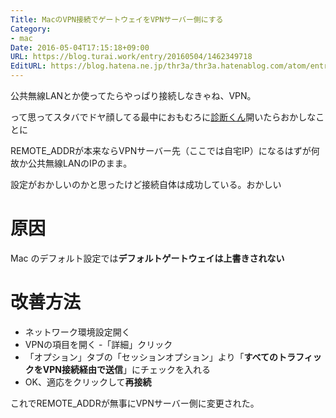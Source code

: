 ```yaml
---
Title: MacのVPN接続でゲートウェイをVPNサーバー側にする
Category:
- mac
Date: 2016-05-04T17:15:18+09:00
URL: https://blog.turai.work/entry/20160504/1462349718
EditURL: https://blog.hatena.ne.jp/thr3a/thr3a.hatenablog.com/atom/entry/6653812171394338724
---
```


公共無線LANとか使ってたらやっぱり接続しなきゃね、VPN。

って思ってスタバでドヤ顔してる最中におもむろに[診断くん](http://taruo.net/e/)開いたらおかしなことに

REMOTE_ADDRが本来ならVPNサーバー先（ここでは自宅IP）になるはずが何故か公共無線LANのIPのまま。

設定がおかしいのかと思ったけど接続自体は成功している。おかしい


# 原因

Mac のデフォルト設定では**デフォルトゲートウェイは上書きされない**

# 改善方法

- ネットワーク環境設定開く
- VPNの項目を開く
-「詳細」クリック
- 「オプション」タブの「セッションオプション」より「**すべてのトラフィックをVPN接続経由で送信**」にチェックを入れる
- OK、適応をクリックして**再接続**

これでREMOTE_ADDRが無事にVPNサーバー側に変更された。

